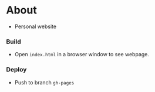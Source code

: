 # About

- Personal website

### Build

- Open `index.html` in a browser window to see webpage. 

### Deploy

- Push to branch `gh-pages`
